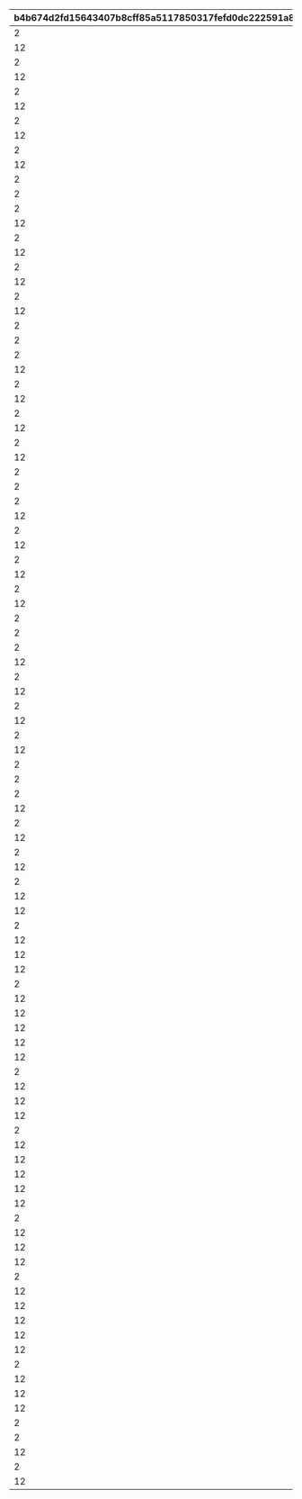 |b4b674d2fd15643407b8cff85a5117850317fefd0dc222591a8f4c36fafd1f60|059eb067ba32bda39c3bc24794f9f3044e810d50726934fc5dfb1aba44e095af|d66631ada5b815e1fbc6cbee72b067bbdde6fa3602aa4af645e49f2bb978cf98|c53781f1dfc9585f09f90b5d9152102196eaed32109caabf48d0a503f53b5246|9656d1049f10c3adec3dba47bbb0351e934003df342a3d990d93c13fbf2f0b51|89312418c3258b5e6d9daf2011e42e6605df0bbc8a3079b7458c5a99a918261b|8e2d5f4e88e094ebf89c6b3f6ef21673187b285a3ed072bd82578eaba5e3c57d|b26a4f196bb00dc31317017298eb445f8541f20c66e50bf2a6cb40957d77da6b|2a334a94d1e4ad791be73f3a812866d40a4cf85d60ada535ae523278df09dd14|e1bbffec3b5ed268719146391946390215f3abd3db70833e948c874bfff5c8ff|74add0399f841dc945ed801604d9f4eba83e0b7dd801ded0776c9d9a500ba5f0|15c07a23248c87ecf6e99658eae583ffee81e49a8b1d22645b549d157e048f78|c3f62805a11cf10cb8b185d6ac34bb3d685cbf1f958f009807a469efcfa97c06|b2f63ff97bda052394d7f8d8dc62ba93872c937b27cc6995a084fc2393d36601|bb33ffb529661dd04d4431044e9b5f14645ab47b40422c05193d18a4c8582a7a|f0a5160580b7a36299e82b3f87972895db8c3f85139b36f1e25cc3dfa5dc721c|5c6d939909c8ca0a1bdfd6cfdcf2672fd0338876d17b68ae4e471e7275abc9c2|1158986962d33e3f9d998af5c04a8f368b23a85439ee80fd5c25587617cde4ef|3912e57c89fa98775fd2984249b52ee3976a979dba8cd0231fb87d48b06ae776|
| --- | --- | --- | --- | --- | --- | --- | --- | --- | --- | --- | --- | --- | --- | --- | --- | --- | --- | --- |
|2|1|140001|140000|90005|500|2|32001|1|1|4|10|2|12|4|5|90008|94002|500000|
|12|1|25001|140001|94002|200|1|32001|1|2|4|500000|8|0|2|10|91002|0|0|
|2|1|140001|140000|90005|500|2|32001|2|1|4|5|2|12|4|15|90008|94002|750000|
|12|1|25001|140001|94002|300|1|32001|2|2|4|750000|8|0|2|20|91002|0|0|
|2|1|140001|140000|90005|500|2|32001|2|1|4|5|2|12|4|25|90008|94002|750000|
|12|1|25001|140001|94002|500|1|32001|3|2|4|750000|8|0|2|30|91002|0|0|
|2|1|140001|140000|90005|750|2|32001|3|1|4|5|2|12|4|35|90008|94002|1000000|
|12|1|25001|140001|94002|1000|1|32001|4|2|4|1000000|2|0|2|40|90008|0|0|
|2|1|140001|140000|90005|1250|2|32001|4|1|4|5|2|12|4|45|90008|94002|2000000|
|12|1|25001|140001|94002|1500|1|32001|4|2|4|2000000|2|0|2|50|90008|0|0|
|2|1|140001|140000|90005|500|2|32002|1|1|4|10|2|12|4|5|90008|94002|500000|
|2|1|140001|21951|25001|200|2|32002|1|1|2|1|8|12|4|10|91002|94002|500000|
|2|1|140001|140000|90005|700|2|32002|2|1|4|5|2|12|4|15|90008|94002|750000|
|12|1|25001|140001|94002|300|1|32002|2|2|4|750000|8|0|2|20|91002|0|0|
|2|1|140001|140000|90005|700|2|32002|2|1|4|5|2|12|4|25|90008|94002|750000|
|12|1|25001|140001|94002|500|1|32002|3|2|4|750000|8|0|2|30|91002|0|0|
|2|1|140001|140000|90005|1000|2|32002|3|1|4|5|2|12|4|35|90008|94002|1000000|
|12|1|25001|140001|94002|1000|1|32002|4|2|4|1000000|2|0|2|40|90008|0|0|
|2|1|140001|140000|90005|1250|2|32002|4|1|4|5|2|12|4|45|90008|94002|2000000|
|12|1|25001|140001|94002|1500|1|32002|4|2|4|2000000|2|0|2|50|90008|0|0|
|2|1|140001|140000|90005|500|2|32003|1|1|4|10|2|12|4|5|90008|94002|500000|
|2|1|140001|21951|25001|200|2|32003|1|1|2|1|8|12|4|10|91002|94002|500000|
|2|1|140001|140000|90005|700|2|32003|2|1|4|5|2|12|4|15|90008|94002|750000|
|12|1|25001|140001|94002|300|1|32003|2|2|4|750000|8|0|2|20|91002|0|0|
|2|1|140001|140000|90005|700|2|32003|2|1|4|5|2|12|4|25|90008|94002|750000|
|12|1|25001|140001|94002|500|1|32003|3|2|4|750000|8|0|2|30|91002|0|0|
|2|1|140001|140000|90005|1000|2|32003|3|1|4|5|2|12|4|35|90008|94002|1000000|
|12|1|25001|140001|94002|1000|1|32003|4|2|4|1000000|2|0|2|40|90008|0|0|
|2|1|140001|140000|90005|1250|2|32003|4|1|4|5|2|12|4|45|90008|94002|2000000|
|12|1|25001|140001|94002|1500|1|32003|4|2|4|2000000|2|0|2|50|90008|0|0|
|2|1|140001|140000|90005|500|2|32004|1|1|4|10|2|12|4|5|90008|94002|500000|
|2|1|140001|21951|25001|200|2|32004|1|1|2|1|8|12|4|10|91002|94002|500000|
|2|1|140001|140000|90005|700|2|32004|2|1|4|5|2|12|4|15|90008|94002|750000|
|12|1|25001|140001|94002|300|1|32004|2|2|4|750000|8|0|2|20|91002|0|0|
|2|1|140001|140000|90005|700|2|32004|2|1|4|5|2|12|4|25|90008|94002|750000|
|12|1|25001|140001|94002|500|1|32004|3|2|4|750000|8|0|2|30|91002|0|0|
|2|1|140001|140000|90005|1000|2|32004|3|1|4|5|2|12|4|35|90008|94002|1000000|
|12|1|25001|140001|94002|1000|1|32004|4|2|4|1000000|2|0|2|40|90008|0|0|
|2|1|140001|140000|90005|1250|2|32004|4|1|4|5|2|12|4|45|90008|94002|2000000|
|12|1|25001|140001|94002|1500|1|32004|4|2|4|2000000|2|0|2|50|90008|0|0|
|2|1|140001|140000|90005|500|2|32005|1|1|4|10|2|12|4|5|90008|94002|500000|
|2|1|140001|21951|25001|200|2|32005|1|1|2|1|8|12|4|10|91002|94002|500000|
|2|1|140001|140000|90005|700|2|32005|2|1|4|5|2|12|4|15|90008|94002|750000|
|12|1|25001|140001|94002|300|1|32005|2|2|4|750000|8|0|2|20|91002|0|0|
|2|1|140001|140000|90005|700|2|32005|2|1|4|5|2|12|4|25|90008|94002|750000|
|12|1|25001|140001|94002|500|1|32005|3|2|4|750000|8|0|2|30|91002|0|0|
|2|1|140001|140000|90005|1000|2|32005|3|1|4|5|2|12|4|35|90008|94002|1000000|
|12|1|25001|140001|94002|1000|1|32005|4|2|4|1000000|2|0|2|40|90008|0|0|
|2|1|140001|140000|90005|1250|2|32005|4|1|4|5|2|12|4|45|90008|94002|2000000|
|12|1|25001|140001|94002|1500|1|32005|4|2|4|2000000|2|0|2|50|90008|0|0|
|2|1|140001|140000|90005|500|2|32006|1|1|4|10|2|12|4|5|90008|94002|500000|
|2|1|140001|21951|25001|200|2|32006|1|1|2|1|8|12|4|10|91002|94002|500000|
|2|1|140001|140000|90005|700|2|32006|2|1|4|5|2|12|4|15|90008|94002|750000|
|12|1|25001|140001|94002|300|1|32006|2|2|4|750000|8|0|2|20|91002|0|0|
|2|1|140001|140000|90005|700|2|32006|2|1|4|5|2|12|4|25|90008|94002|750000|
|12|1|25001|140001|94002|500|1|32006|3|2|4|750000|8|0|2|30|91002|0|0|
|2|1|140001|140000|90005|1000|2|32006|3|1|4|5|2|12|4|35|90008|94002|1000000|
|12|1|25001|140001|94002|1000|1|32006|4|2|4|1000000|2|0|2|40|90008|0|0|
|2|1|140001|140000|90005|1250|2|32006|4|1|4|5|2|12|4|45|90008|94002|2000000|
|12|1|25001|140001|94002|1500|1|32006|4|2|4|2000000|2|0|2|50|90008|0|0|
|12|1|90005|140001|94002|500|10|32007|1|15|4|500000|2|0|2|5|90008|0|0|
|2|1|140001|21951|25001|100|5|32007|1|1|2|1|8|12|4|10|91002|94002|500000|
|12|1|90005|140001|94002|1000|5|32007|2|15|4|750000|2|0|2|15|90008|0|0|
|12|1|25001|140001|94002|150|1|32007|2|5|4|750000|8|0|2|20|91002|0|0|
|12|1|90005|140001|94002|1500|5|32007|2|15|4|750000|2|0|2|25|90008|0|0|
|2|1|140001|90008|25001|250|5|32007|3|3000|2|1|8|12|4|30|91002|94002|750000|
|12|1|90005|140001|94002|3500|5|32007|3|15|4|1000000|2|0|2|35|90008|0|0|
|12|1|25001|140001|94002|4000|1|32007|4|5|4|1000000|2|0|2|40|90008|0|0|
|12|1|90005|140001|94002|4500|5|32007|4|15|4|2000000|2|0|2|45|90008|0|0|
|12|1|25001|140001|94002|5000|1|32007|4|5|4|2000000|2|0|2|50|90008|0|0|
|12|1|90005|140001|94002|500|10|32008|1|15|4|500000|2|0|2|5|90008|0|0|
|2|1|140001|21951|25001|100|5|32008|1|1|2|1|8|12|4|10|91002|94002|500000|
|12|1|90005|140001|94002|1000|5|32008|2|15|4|750000|2|0|2|15|90008|0|0|
|12|1|25001|140001|94002|150|1|32008|2|5|4|750000|8|0|2|20|91002|0|0|
|12|1|90005|140001|94002|1500|5|32008|2|15|4|750000|2|0|2|25|90008|0|0|
|2|1|140001|90008|25001|250|5|32008|3|3000|2|1|8|12|4|30|91002|94002|750000|
|12|1|90005|140001|94002|3500|5|32008|3|15|4|1000000|2|0|2|35|90008|0|0|
|12|1|25001|140001|94002|4000|1|32008|4|5|4|1000000|2|0|2|40|90008|0|0|
|12|1|90005|140001|94002|4500|5|32008|4|15|4|2000000|2|0|2|45|90008|0|0|
|12|1|25001|140001|94002|5000|1|32008|4|5|4|2000000|2|0|2|50|90008|0|0|
|12|1|90005|140001|94002|500|10|32009|1|15|4|500000|2|0|2|5|90008|0|0|
|2|1|140001|21951|25001|100|5|32009|1|1|2|1|8|12|4|10|91002|94002|500000|
|12|1|90005|140001|94002|1000|5|32009|2|15|4|750000|2|0|2|15|90008|0|0|
|12|1|25001|140001|94002|150|1|32009|2|5|4|750000|8|0|2|20|91002|0|0|
|12|1|90005|140001|94002|1500|5|32009|2|15|4|750000|2|0|2|25|90008|0|0|
|2|1|140001|90008|25001|250|5|32009|3|3000|2|1|8|12|4|30|91002|94002|750000|
|12|1|90005|140001|94002|3500|5|32009|3|15|4|1000000|2|0|2|35|90008|0|0|
|12|1|25001|140001|94002|4000|1|32009|4|5|4|1000000|2|0|2|40|90008|0|0|
|12|1|90005|140001|94002|4500|5|32009|4|15|4|2000000|2|0|2|45|90008|0|0|
|12|1|25001|140001|94002|5000|1|32009|4|5|4|2000000|2|0|2|50|90008|0|0|
|12|1|90005|140001|94002|500|10|32010|1|15|4|500000|2|0|2|5|90008|0|0|
|2|1|140001|21951|25001|100|5|32010|1|1|2|1|8|12|4|10|91002|94002|500000|
|12|1|90005|140001|94002|1000|5|32010|2|15|4|750000|2|0|2|15|90008|0|0|
|12|1|25001|140001|94002|150|1|32010|2|5|4|750000|8|0|2|20|91002|0|0|
|12|1|90005|140001|94002|1500|5|32010|2|15|4|750000|2|0|2|25|90008|0|0|
|2|1|140001|90008|25001|250|5|32010|3|3000|2|1|8|12|4|30|91002|94002|750000|
|2|1|140001|90008|90005|1|15|32010|3|3500|2|5|18|12|4|35|4101401|94002|1000000|
|12|1|25001|140001|94002|4000|1|32010|4|5|4|1000000|2|0|2|40|90008|0|0|
|2|1|140001|90008|90005|1|15|32010|4|4500|2|5|18|12|4|45|4109401|94002|2000000|
|12|1|25001|140001|94002|5000|1|32010|4|5|4|2000000|2|0|2|50|90008|0|0|